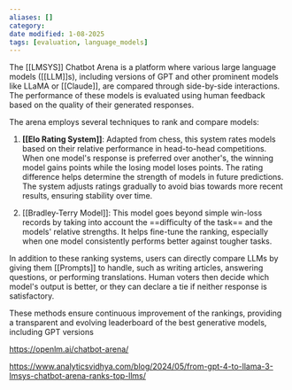 ```yaml
---
aliases: []
category:
date modified: 1-08-2025
tags: [evaluation, language_models]
---
```

The [[LMSYS]] Chatbot Arena is a platform where various large language models ([[LLM]]s), including versions of GPT and other prominent models like LLaMA or [[Claude]], are compared through side-by-side interactions. The performance of these models is evaluated using human feedback based on the quality of their generated responses.

The arena employs several techniques to rank and compare models:

1. **[[Elo Rating System]]**: Adapted from chess, this system rates models based on their relative performance in head-to-head competitions. When one model's response is preferred over another's, the winning model gains points while the losing model loses points. The rating difference helps determine the strength of models in future predictions. The system adjusts ratings gradually to avoid bias towards more recent results, ensuring stability over time.

2. [[Bradley-Terry Model]]: This model goes beyond simple win-loss records by taking into account the ==difficulty of the task== and the models' relative strengths. It helps fine-tune the ranking, especially when one model consistently performs better against tougher tasks.

In addition to these ranking systems, users can directly compare LLMs by giving them [[Prompts]] to handle, such as writing articles, answering questions, or performing translations. Human voters then decide which model's output is better, or they can declare a tie if neither response is satisfactory.

These methods ensure continuous improvement of the rankings, providing a transparent and evolving leaderboard of the best generative models, including GPT versions

https://openlm.ai/chatbot-arena/

https://www.analyticsvidhya.com/blog/2024/05/from-gpt-4-to-llama-3-lmsys-chatbot-arena-ranks-top-llms/



